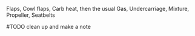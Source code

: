 Flaps, Cowl flaps, Carb heat, then the usual Gas, Undercarriage, Mixture, Propeller, Seatbelts

#TODO clean up and make a note